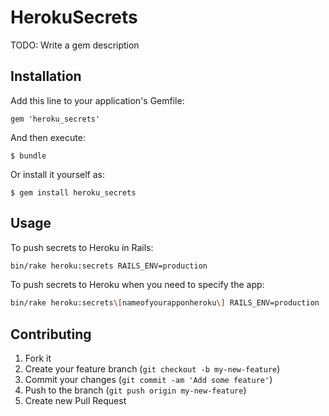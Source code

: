 # HerokuSecrets

TODO: Write a gem description

## Installation

Add this line to your application's Gemfile:

    gem 'heroku_secrets'

And then execute:

    $ bundle

Or install it yourself as:

    $ gem install heroku_secrets

## Usage

To push secrets to Heroku in Rails:

```sh
bin/rake heroku:secrets RAILS_ENV=production
```

To push secrets to Heroku when you need to specify the app:

```sh
bin/rake heroku:secrets\[nameofyourapponheroku\] RAILS_ENV=production
```

## Contributing

1. Fork it
2. Create your feature branch (`git checkout -b my-new-feature`)
3. Commit your changes (`git commit -am 'Add some feature'`)
4. Push to the branch (`git push origin my-new-feature`)
5. Create new Pull Request
